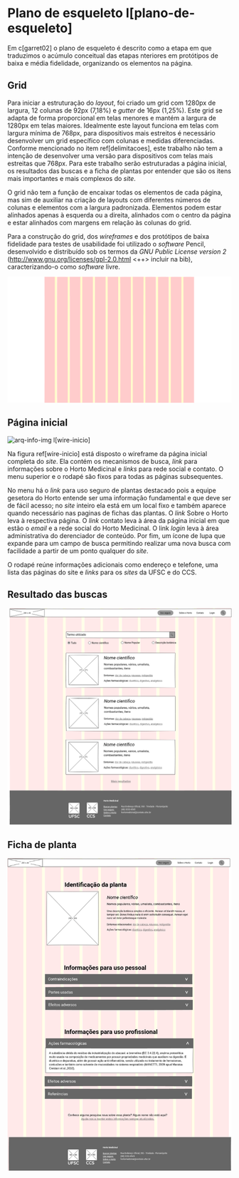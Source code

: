 # Plano de esqueleto l[plano-de-esqueleto]

Em c[garret02] o plano de esqueleto é descrito como a etapa em que traduzimos o acúmulo conceitual das etapas nteriores em protótipos de baixa e média fidelidade, organizando os elementos na página.

## Grid

Para iniciar a estruturação do _layout_, foi criado um grid com 1280px de largura, 12 colunas de 92px (7,18%) e _gutter_ de 16px (1,25%). Este grid se adapta de forma proporcional em telas menores e mantém a largura de 1280px em telas maiores. Idealmente este layout funciona em telas com largura mínima de 768px, para dispositivos mais estreitos é necessário desenvolver um grid específico com colunas e medidas diferenciadas. Conforme mencionado no item ref[delimitacoes], este trabalho não tem a intenção de desenvolver uma versão para dispositivos com telas mais estreitas que 768px. Para este trabalho serão estruturadas a página inicial, os resultados das buscas e a ficha de plantas por entender que são os itens mais importantes e mais complexos do _site_.

O grid não tem a função de encaixar todas os elementos de cada página, mas sim de auxiliar na criação de layouts com diferentes números de colunas e elementos com a largura padronizada. Elementos podem estar alinhados apenas à esquerda ou a direita, alinhados com o centro da página e estar alinhados com margens em relação às colunas do grid.

Para a construção do grid, dos _wireframes_ e dos protótipos de baixa fidelidade para testes de usabilidade foi utilizado o _software_ Pencil, desenvolvido e distribuído sob os termos da _GNU Public License version 2_ (http://www.gnu.org/licenses/gpl-2.0.html <++> incluir na bib), caracterizando-o como _software_ livre.

![arq-info-img](../tex/images/esqueletos/grid.png "Grid proposto <++descrição>")

## Página inicial

![arq-info-img](../wireframes/pages/inicio.png "Layout de baixa fidelidade da página inicial.") l[wire-inicio]

Na figura ref[wire-inicio] está disposto o wireframe da página inicial completa do _site_. Ela contém os mecanismos de busca, _link_ para informações sobre o Horto Medicinal e _links_ para rede social e contato. O menu superior e o rodapé são fixos para todas as páginas subsequentes.

No menu há o _link_ para uso seguro de plantas destacado pois a equipe gesetora do Horto entende ser uma informação fundamental e que deve ser de fácil acesso; no _site_ inteiro ela está em um local fixo e também aparece quando necessário nas paginas de fichas das plantas. O _link_ Sobre o Horto leva à respectiva página. O _link_ contato leva à área da página inicial em que estão o _email_ e a rede social do Horto Medicinal. O link _login_ leva à área administrativa do derenciador de conteúdo. Por fim, um ícone de lupa que expande para um campo de busca permitindo realizar uma nova busca com facilidade a partir de um ponto qualquer do _site_.

O rodapé reúne informações adicionais como endereço e telefone, uma  lista das páginas do site e _links_ para os _sites_ da UFSC e do CCS.


## Resultado das buscas

![arq-info-img](../wireframes/pages/resultados_da_busca.png "Layout de baixa fidelidade dos resultados da busca.")

## Ficha de planta

![arq-info-img](../wireframes/pages/ficha_da_planta.png "Layout de baixa fidelidade da ficha da planta.")

